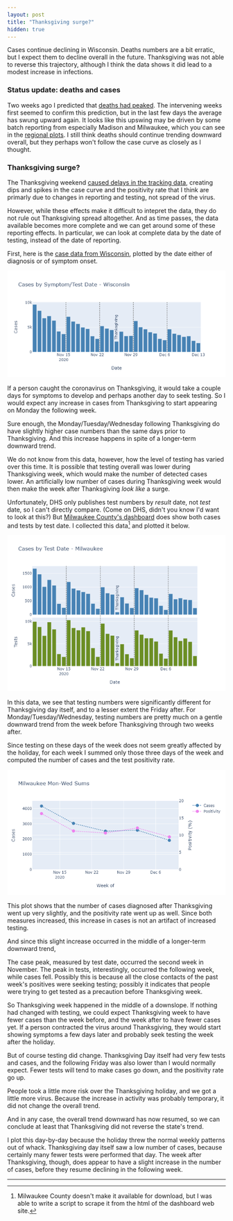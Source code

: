 ```yaml
---
layout: post
title: "Thanksgiving surge?"
hidden: true
---
```


Cases continue declining in Wisconsin. Deaths numbers are a bit erratic, but I expect them to decline overall in the future. Thanksgiving was not able to reverse this trajectory, although I think the data shows it did lead to a modest increase in infections.

### Status update: deaths and cases
Two weeks ago I predicted that [deaths had peaked](2020-12-7-status-update.md). The intervening weeks first seemed to confirm this prediction, but in the last few days the average has swung upward again. It looks like this upswing may be driven by some batch reporting from especially Madison and Milwaukee, which you can see in the [regional plots](../dashboard-regional.md). I still think deaths should continue trending downward overall, but they perhaps won't follow the case curve as closely as I thought.

### Thanksgiving surge?
The Thanksgiving weekend [caused delays in the tracking data](2020-12-7-status-update.md), creating dips and spikes in the case curve and the positivity rate that I think are primarly due to changes in reporting and testing, not spread of the virus.

However, while these effects make it difficult to intepret the data, they do not rule out Thanksgiving spread altogether. And as time passes, the data available becomes more complete and we can get around some of these reporting effects. In particular, we can look at complete data by the date of testing, instead of the date of reporting. 

First, here is the [case data from Wisconsin](https://www.dhs.wisconsin.gov/covid-19/county.htm), plotted by the date either of diagnosis or of symptom onset.

![Cases Wisconsin](../assets/Thanksgiving-WI.png)

If a person caught the coronavirus on Thanksgiving, it would take a couple days for symptoms to develop and perhaps another day to seek testing. So I would expect any increase in cases from Thanksgiving to start appearing on Monday the following week.

Sure enough, the Monday/Tuesday/Wednesday following Thanksgiving do have slightly higher case numbers than the same days prior to Thanksgiving. And this increase happens in spite of a longer-term downward trend.

We do not know from this data, however, how the level of testing has varied over this time. It is possible that testing overall was lower during Thanksgiving week, which would make the number of detected cases lower. An artificially low number of cases during Thanksgiving week would then make the week after Thanksgiving *look like* a surge.

Unfortunately, DHS only publishes test numbers by *result* date, not *test* date, so I can't directly compare. (Come on DHS, didn't you know I'd want to look at this?) But [Milwaukee County's dashboard](https://www.arcgis.com/apps/opsdashboard/index.html#/018eedbe075046779b8062b5fe1055bf) does show both cases and tests by test date. I collected this data[^Brag] and plotted it below.

![Cases and Tests Milwaukee](../assets/Thanksgiving-Milwaukee.png)

In this data, we see that testing numbers were significantly different for Thanksgiving day itself, and to a lesser extent the Friday after. For Monday/Tuesday/Wednesday, testing numbers are pretty much on a gentle downward trend from the week before Thanksgiving through two weeks after.

Since testing on these days of the week does not seem greatly affected by the holiday, for each week I summed only those three days of the week and computed the number of cases and the test positivity rate.

![Mon-Wed Milwaukee](../assets/Thanksgiving-MonWed-Milwaukee.png)

This plot shows that the number of cases diagnosed after Thanksgiving went up very slightly, and the positivity rate went up as well. Since both measures increased, this increase in cases is not an artifact of increased testing. 

And since this slight increase occurred in the middle of a longer-term downward trend, 

The case peak, measured by test date, occurred the second week in November. The peak in tests, interestingly, occurred the following week, while cases fell. Possibly this is because all the close contacts of the past week's positives were seeking testing; possibly it indicates that people were trying to get tested as a precaution before Thanksgiving week.

So Thanksgiving week happened in the middle of a downslope. If nothing had changed with testing, we could expect Thanksgiving week to have fewer cases than the week before, and the week after to have fewer cases yet. If a person contracted the virus around Thanksgiving, they would start showing symptoms a few days later and probably seek testing the week after the holiday.

But of course testing did change. Thanksgiving Day itself had very few tests and cases, and the following Friday was also lower than I would normally expect. Fewer tests will tend to make cases go down, and the positivity rate go up.



People took a little more risk over the Thanksgiving holiday, and we got a little more virus. Because the increase in activity was probably temporary, it did not change the overall trend.

And in any case, the overall trend downward has now resumed, so we can conclude at least that Thanksgiving did not reverse the state's trend.


I plot this day-by-day because the holiday threw the normal weekly patterns out of whack. Thanksgiving day itself saw a low number of cases, because certainly many fewer tests were performed that day. The week after Thanksgiving, though, does appear to have a slight increase in the number of cases, before they resume declining in the following week.


---
[^Brag]: Milwaukee County doesn't make it available for download, but I was able to write a script to scrape it from the html of the dashboard web site.
